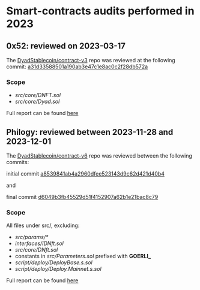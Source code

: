 # Smart-contracts audits performed in 2023

## 0x52: reviewed on 2023-03-17

The [DyadStablecoin/contract-v3](https://github.com/DyadStablecoin/contracts-v3) repo was reviewed at the following commit: [a31d33588501a190ab3e47c1e8ac0c2f28db572a](https://github.com/DyadStablecoin/contracts-v3/tree/a31d33588501a190ab3e47c1e8ac0c2f28db572a)

### Scope

- *src/core/DNFT.sol*
- *src/core/Dyad.sol*

Full report can be found [here](./assets/20230713_0x52.pdf)

## Philogy: reviewed between 2023-11-28 and 2023-12-01

The [DyadStablecoin/contract-v6](https://github.com/DyadStablecoin/contracts-v6) repo was reviewed between the following commits:

initial commit [a8539841ab4a2960dfee523143d9c62d421d40b4](https://github.com/DyadStablecoin/contracts-v6/tree/a8539841ab4a2960dfee523143d9c62d421d40b4)

and 

final commit [d6049b3fb45529d51f4152907a62b1e21bac8c79](https://github.com/DyadStablecoin/contracts-v6/tree/d6049b3fb45529d51f4152907a62b1e21bac8c79)

### Scope

All files under src/, excluding:
 - *src/params/\**
 - *interfaces/IDNft.sol*
 - *src/core/DNft.sol*
 - constants in *src/Parameters.sol* prefixed with **GOERLI_**
 - *script/deploy/DeployBase.s.sol*
 - *script/deploy/Deploy.Mainnet.s.sol*

Full report can be found [here](https://hackmd.io/@dF7nFAssRHi5If5RbJ_s7A/B1NfP3uBp)
